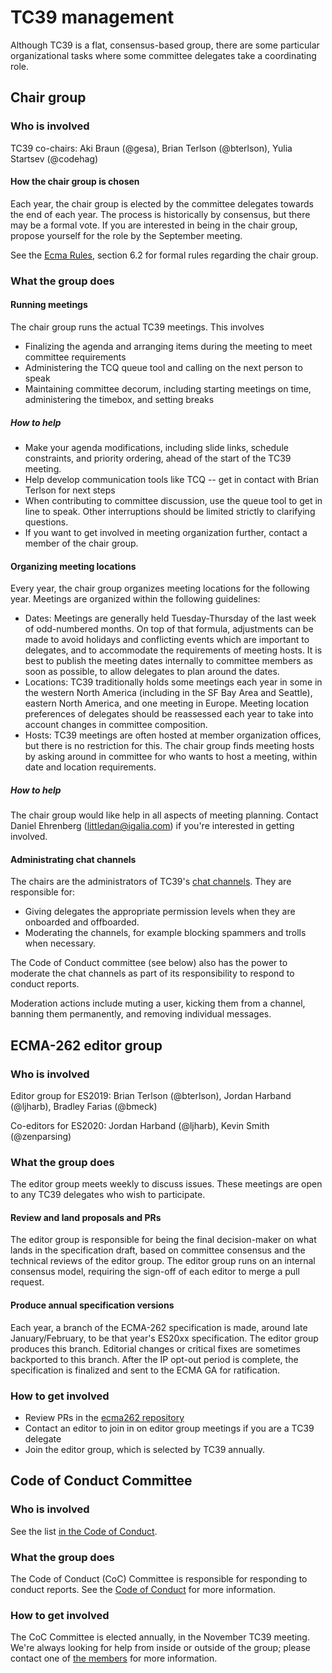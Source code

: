 # TC39 management

Although TC39 is a flat, consensus-based group, there are some particular organizational tasks where some committee delegates take a coordinating role.

## Chair group

### Who is involved

TC39 co-chairs: Aki Braun (@gesa), Brian Terlson (@bterlson), Yulia Startsev (@codehag)

#### How the chair group is chosen

Each year, the chair group is elected by the committee delegates towards the end of each year. The process is historically by consensus, but there may be a formal vote. If you are interested in being in the chair group, propose yourself for the role by the September meeting.

See the [Ecma Rules](https://www.ecma-international.org/memento/EcmaRules.htm), section 6.2 for formal rules regarding the chair group.

### What the group does

#### Running meetings

The chair group runs the actual TC39 meetings. This involves
- Finalizing the agenda and arranging items during the meeting to meet committee requirements
- Administering the TCQ queue tool and calling on the next person to speak
- Maintaining committee decorum, including starting meetings on time, administering the timebox, and setting breaks

##### How to help

- Make your agenda modifications, including slide links, schedule constraints, and priority ordering, ahead of the start of the TC39 meeting.
- Help develop communication tools like TCQ -- get in contact with Brian Terlson for next steps
- When contributing to committee discussion, use the queue tool to get in line to speak. Other interruptions should be limited strictly to clarifying questions.
- If you want to get involved in meeting organization further, contact a member of the chair group.

#### Organizing meeting locations

Every year, the chair group organizes meeting locations for the following year. Meetings are organized within the following guidelines:
- Dates: Meetings are generally held Tuesday-Thursday of the last week of odd-numbered months. On top of that formula, adjustments can be made to avoid holidays and conflicting events which are important to delegates, and to accommodate the requirements of meeting hosts. It is best to publish the meeting dates internally to committee members as soon as possible, to allow delegates to plan around the dates.
- Locations: TC39 traditionally holds some meetings each year in some in the western North America (including in the SF Bay Area and Seattle), eastern North America, and one meeting in Europe. Meeting location preferences of delegates should be reassessed each year to take into account changes in committee composition.
- Hosts: TC39 meetings are often hosted at member organization offices, but there is no restriction for this. The chair group finds meeting hosts by asking around in committee for who wants to host a meeting, within date and location requirements.

##### How to help

The chair group would like help in all aspects of meeting planning. Contact Daniel Ehrenberg (littledan@igalia.com) if you're interested in getting involved.

#### Administrating chat channels

The chairs are the administrators of TC39's [chat channels](./matrix-guide.md).
They are responsible for:
- Giving delegates the appropriate permission levels when they are onboarded and offboarded.
- Moderating the channels, for example blocking spammers and trolls when necessary.

The Code of Conduct committee (see below) also has the power to moderate the chat channels as part of its responsibility to respond to conduct reports.

Moderation actions include muting a user, kicking them from a channel, banning them permanently, and removing individual messages.

## ECMA-262 editor group

### Who is involved

Editor group for ES2019: Brian Terlson (@bterlson), Jordan Harband (@ljharb), Bradley Farias (@bmeck)

Co-editors for ES2020: Jordan Harband (@ljharb), Kevin Smith (@zenparsing)

### What the group does

The editor group meets weekly to discuss issues. These meetings are open to any TC39 delegates who wish to participate.

#### Review and land proposals and PRs

The editor group is responsible for being the final decision-maker on what lands in the specification draft, based on committee consensus and the technical reviews of the editor group. The editor group runs on an internal consensus model, requiring the sign-off of each editor to merge a pull request.

#### Produce annual specification versions

Each year, a branch of the ECMA-262 specification is made, around late January/February, to be that year's ES20xx specification. The editor group produces this branch. Editorial changes or critical fixes are sometimes backported to this branch. After the IP opt-out period is complete, the specification is finalized and sent to the ECMA GA for ratification.

### How to get involved

- Review PRs in the [ecma262 repository](https://github.com/tc39/ecma262/pulls)
- Contact an editor to join in on editor group meetings if you are a TC39 delegate
- Join the editor group, which is selected by TC39 annually.

## Code of Conduct Committee

### Who is involved

See the list [in the Code of Conduct](https://tc39.es/code-of-conduct/#code-of-conduct-committee).

### What the group does

The Code of Conduct (CoC) Committee is responsible for responding to conduct reports. See the [Code of Conduct](https://tc39.es/code-of-conduct/) for more information.

### How to get involved

The CoC Committee is elected annually, in the November TC39 meeting. We're always looking for help from inside or outside of the group; please contact one of [the members](https://tc39.es/code-of-conduct/#code-of-conduct-committee) for more information.
